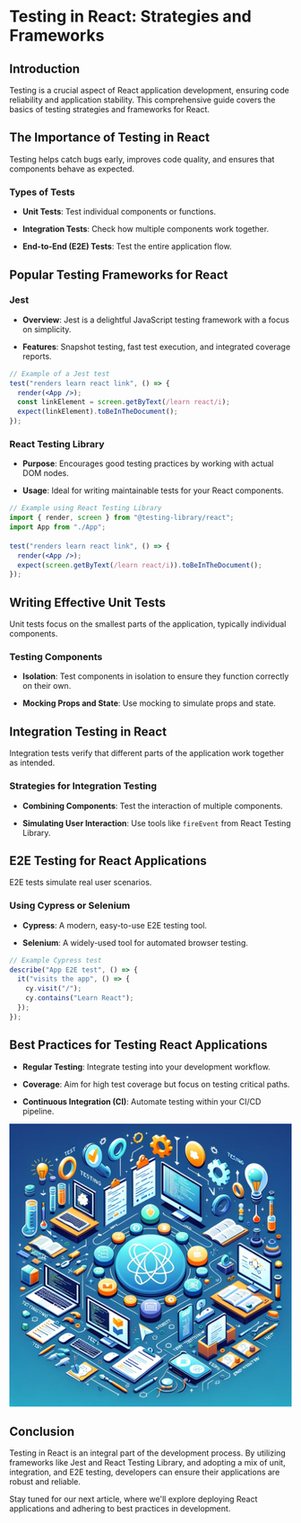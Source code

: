 # Testing in React: Strategies and Frameworks

## Introduction

Testing is a crucial aspect of React application development, ensuring code reliability and application stability. This comprehensive guide covers the basics of testing strategies and frameworks for React.

## The Importance of Testing in React

Testing helps catch bugs early, improves code quality, and ensures that components behave as expected.

### Types of Tests

- **Unit Tests**: Test individual components or functions.

- **Integration Tests**: Check how multiple components work together.

- **End-to-End (E2E) Tests**: Test the entire application flow.

## Popular Testing Frameworks for React

### Jest

- **Overview**: Jest is a delightful JavaScript testing framework with a focus on simplicity.

- **Features**: Snapshot testing, fast test execution, and integrated coverage reports.

```jsx
// Example of a Jest test
test("renders learn react link", () => {
  render(<App />);
  const linkElement = screen.getByText(/learn react/i);
  expect(linkElement).toBeInTheDocument();
});
```

### React Testing Library

- **Purpose**: Encourages good testing practices by working with actual DOM nodes.

- **Usage**: Ideal for writing maintainable tests for your React components.

```jsx
// Example using React Testing Library
import { render, screen } from "@testing-library/react";
import App from "./App";

test("renders learn react link", () => {
  render(<App />);
  expect(screen.getByText(/learn react/i)).toBeInTheDocument();
});
```

## Writing Effective Unit Tests

Unit tests focus on the smallest parts of the application, typically individual components.

### Testing Components

- **Isolation**: Test components in isolation to ensure they function correctly on their own.

- **Mocking Props and State**: Use mocking to simulate props and state.

## Integration Testing in React

Integration tests verify that different parts of the application work together as intended.

### Strategies for Integration Testing

- **Combining Components**: Test the interaction of multiple components.

- **Simulating User Interaction**: Use tools like `fireEvent` from React Testing Library.

## E2E Testing for React Applications

E2E tests simulate real user scenarios.

### Using Cypress or Selenium

- **Cypress**: A modern, easy-to-use E2E testing tool.

- **Selenium**: A widely-used tool for automated browser testing.

```jsx
// Example Cypress test
describe("App E2E test", () => {
  it("visits the app", () => {
    cy.visit("/");
    cy.contains("Learn React");
  });
});
```

## Best Practices for Testing React Applications

- **Regular Testing**: Integrate testing into your development workflow.

- **Coverage**: Aim for high test coverage but focus on testing critical paths.

- **Continuous Integration (CI)**: Automate testing within your CI/CD pipeline.

![React Concepts](images/react_blog_18.png "Testing in React")

## Conclusion

Testing in React is an integral part of the development process. By utilizing frameworks like Jest and React Testing Library, and adopting a mix of unit, integration, and E2E testing, developers can ensure their applications are robust and reliable.

Stay tuned for our next article, where we'll explore deploying React applications and adhering to best practices in development.
